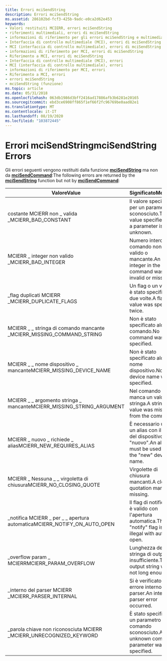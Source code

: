 ```yaml
---
title: Errori mciSendString
description: Errori mciSendString
ms.assetid: 286102bd-fcf3-425b-9adc-e0ca2d62e453
keywords:
- Valori restituiti MCIERR, errori mciSendString
- riferimenti multimediali, errori di mciSendString
- informazioni di riferimento per gli errori mciSendString e multimediali
- Interfaccia di controllo multimediale (MCI), errori di mciSendString
- MCI (interfaccia di controllo multimediale), errori di mciSendString
- informazioni di riferimento per MCI, errori di mciSendString
- Riferimento a MCI, errori di mciSendString
- Interfaccia di controllo multimediale (MCI), errori
- MCI (interfaccia di controllo multimediale), errori
- informazioni di riferimento per MCI, errori
- Riferimento a MCI, errori
- errori mciSendString
- mciSendString (funzione)
ms.topic: article
ms.date: 05/31/2018
ms.openlocfilehash: 063db1986d3bff2416ad17886afb3b6281e20165
ms.sourcegitcommit: ebd3ce6908ff865f1ef66f2fc96769be0aad82e1
ms.translationtype: MT
ms.contentlocale: it-IT
ms.lasthandoff: 08/19/2020
ms.locfileid: "103872445"
---
```

# <a name="mcisendstring-errors"></a><span data-ttu-id="f5891-116">Errori mciSendString</span><span class="sxs-lookup"><span data-stu-id="f5891-116">mciSendString Errors</span></span>

<span data-ttu-id="f5891-117">Gli errori seguenti vengono restituiti dalla funzione [**mciSendString**](/previous-versions//dd757161(v=vs.85)) ma non da [**mciSendCommand**](/previous-versions//dd757160(v=vs.85)):</span><span class="sxs-lookup"><span data-stu-id="f5891-117">The following errors are returned by the [**mciSendString**](/previous-versions//dd757161(v=vs.85)) function but not by [**mciSendCommand**](/previous-versions//dd757160(v=vs.85)):</span></span>



| <span data-ttu-id="f5891-118">Valore</span><span class="sxs-lookup"><span data-stu-id="f5891-118">Value</span></span>                             | <span data-ttu-id="f5891-119">Significato</span><span class="sxs-lookup"><span data-stu-id="f5891-119">Meaning</span></span>                                           |
|-----------------------------------|---------------------------------------------------|
| <span data-ttu-id="f5891-120">costante MCIERR non \_ valida \_</span><span class="sxs-lookup"><span data-stu-id="f5891-120">MCIERR\_BAD\_CONSTANT</span></span>             | <span data-ttu-id="f5891-121">Il valore specificato per un parametro è sconosciuto.</span><span class="sxs-lookup"><span data-stu-id="f5891-121">The value specified for a parameter is unknown.</span></span>   |
| <span data-ttu-id="f5891-122">MCIERR \_ integer non valido \_</span><span class="sxs-lookup"><span data-stu-id="f5891-122">MCIERR\_BAD\_INTEGER</span></span>              | <span data-ttu-id="f5891-123">Numero intero nel comando non valido o mancante.</span><span class="sxs-lookup"><span data-stu-id="f5891-123">An integer in the command was invalid or missing.</span></span> |
| <span data-ttu-id="f5891-124">\_flag duplicati MCIERR \_</span><span class="sxs-lookup"><span data-stu-id="f5891-124">MCIERR\_DUPLICATE\_FLAGS</span></span>          | <span data-ttu-id="f5891-125">Un flag o un valore è stato specificato due volte.</span><span class="sxs-lookup"><span data-stu-id="f5891-125">A flag or value was specified twice.</span></span>              |
| <span data-ttu-id="f5891-126">MCIERR \_ \_ stringa di comando mancante \_</span><span class="sxs-lookup"><span data-stu-id="f5891-126">MCIERR\_MISSING\_COMMAND\_STRING</span></span>  | <span data-ttu-id="f5891-127">Non è stato specificato alcun comando.</span><span class="sxs-lookup"><span data-stu-id="f5891-127">No command was specified.</span></span>                         |
| <span data-ttu-id="f5891-128">MCIERR \_ \_ nome dispositivo \_ mancante</span><span class="sxs-lookup"><span data-stu-id="f5891-128">MCIERR\_MISSING\_DEVICE\_NAME</span></span>     | <span data-ttu-id="f5891-129">Non è stato specificato alcun nome dispositivo.</span><span class="sxs-lookup"><span data-stu-id="f5891-129">No device name was specified.</span></span>                     |
| <span data-ttu-id="f5891-130">MCIERR \_ \_ argomento stringa \_ mancante</span><span class="sxs-lookup"><span data-stu-id="f5891-130">MCIERR\_MISSING\_STRING\_ARGUMENT</span></span> | <span data-ttu-id="f5891-131">Nel comando manca un valore stringa.</span><span class="sxs-lookup"><span data-stu-id="f5891-131">A string value was missing from the command.</span></span>      |
| <span data-ttu-id="f5891-132">MCIERR \_ nuovo \_ richiede \_ alias</span><span class="sxs-lookup"><span data-stu-id="f5891-132">MCIERR\_NEW\_REQUIRES\_ALIAS</span></span>      | <span data-ttu-id="f5891-133">È necessario usare un alias con il nome del dispositivo "nuovo".</span><span class="sxs-lookup"><span data-stu-id="f5891-133">An alias must be used with the "new" device name.</span></span> |
| <span data-ttu-id="f5891-134">MCIERR \_ Nessuna \_ \_ virgoletta di chiusura</span><span class="sxs-lookup"><span data-stu-id="f5891-134">MCIERR\_NO\_CLOSING\_QUOTE</span></span>        | <span data-ttu-id="f5891-135">Virgolette di chiusura mancanti.</span><span class="sxs-lookup"><span data-stu-id="f5891-135">A closing quotation mark is missing.</span></span>              |
| <span data-ttu-id="f5891-136">\_notifica MCIERR \_ per \_ \_ apertura automatica</span><span class="sxs-lookup"><span data-stu-id="f5891-136">MCIERR\_NOTIFY\_ON\_AUTO\_OPEN</span></span>    | <span data-ttu-id="f5891-137">Il flag di notifica non è valido con l'apertura automatica.</span><span class="sxs-lookup"><span data-stu-id="f5891-137">The "notify" flag is illegal with auto-open.</span></span>      |
| <span data-ttu-id="f5891-138">\_overflow param \_ MCIERR</span><span class="sxs-lookup"><span data-stu-id="f5891-138">MCIERR\_PARAM\_OVERFLOW</span></span>           | <span data-ttu-id="f5891-139">Lunghezza della stringa di output insufficiente.</span><span class="sxs-lookup"><span data-stu-id="f5891-139">The output string was not long enough.</span></span>            |
| <span data-ttu-id="f5891-140">\_interno del parser MCIERR \_</span><span class="sxs-lookup"><span data-stu-id="f5891-140">MCIERR\_PARSER\_INTERNAL</span></span>          | <span data-ttu-id="f5891-141">Si è verificato un errore interno del parser.</span><span class="sxs-lookup"><span data-stu-id="f5891-141">An internal parser error occurred.</span></span>                |
| <span data-ttu-id="f5891-142">\_parola chiave non riconosciuta MCIERR \_</span><span class="sxs-lookup"><span data-stu-id="f5891-142">MCIERR\_UNRECOGNIZED\_KEYWORD</span></span>     | <span data-ttu-id="f5891-143">È stato specificato un parametro di comando sconosciuto.</span><span class="sxs-lookup"><span data-stu-id="f5891-143">An unknown command parameter was specified.</span></span>       |



 

 

 